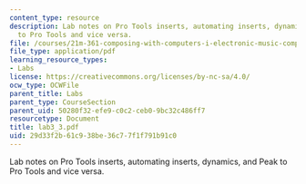 ```yaml
---
content_type: resource
description: Lab notes on Pro Tools inserts, automating inserts, dynamics, and Peak
  to Pro Tools and vice versa.
file: /courses/21m-361-composing-with-computers-i-electronic-music-composition-spring-2008/29d33f2b61c938be36c77f1f791b91c0_lab3_3.pdf
file_type: application/pdf
learning_resource_types:
- Labs
license: https://creativecommons.org/licenses/by-nc-sa/4.0/
ocw_type: OCWFile
parent_title: Labs
parent_type: CourseSection
parent_uid: 50280f32-efe9-c0c2-ceb0-9bc32c486ff7
resourcetype: Document
title: lab3_3.pdf
uid: 29d33f2b-61c9-38be-36c7-7f1f791b91c0
---
```

Lab notes on Pro Tools inserts, automating inserts, dynamics, and Peak to Pro Tools and vice versa.